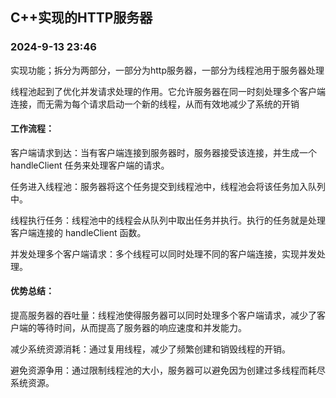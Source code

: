 ## C++实现的HTTP服务器
### 2024-9-13 23:46
实现功能；拆分为两部分，一部分为http服务器，一部分为线程池用于服务器处理

线程池起到了优化并发请求处理的作用。它允许服务器在同一时刻处理多个客户端连接，而无需为每个请求启动一个新的线程，从而有效地减少了系统的开销

#### 工作流程：
客户端请求到达：当有客户端连接到服务器时，服务器接受该连接，并生成一个 handleClient 任务来处理客户端的请求。

任务进入线程池：服务器将这个任务提交到线程池中，线程池会将该任务加入队列中。

线程执行任务：线程池中的线程会从队列中取出任务并执行。执行的任务就是处理客户端连接的 handleClient 函数。

并发处理多个客户端请求：多个线程可以同时处理不同的客户端连接，实现并发处理。

#### 优势总结：

提高服务器的吞吐量：线程池使得服务器可以同时处理多个客户端请求，减少了客户端的等待时间，从而提高了服务器的响应速度和并发能力。

减少系统资源消耗：通过复用线程，减少了频繁创建和销毁线程的开销。

避免资源争用：通过限制线程池的大小，服务器可以避免因为创建过多线程而耗尽系统资源。
